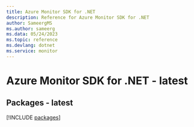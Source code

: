 ```yaml
---
title: Azure Monitor SDK for .NET
description: Reference for Azure Monitor SDK for .NET
author: SameergMS
ms.author: sameerg
ms.data: 05/24/2023
ms.topic: reference
ms.devlang: dotnet
ms.service: monitor
---
```

# Azure Monitor SDK for .NET - latest
## Packages - latest
[!INCLUDE [packages](monitor-index.md)]
